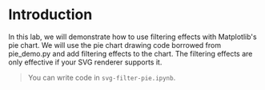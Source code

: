 # Introduction

In this lab, we will demonstrate how to use filtering effects with Matplotlib's pie chart. We will use the pie chart drawing code borrowed from pie_demo.py and add filtering effects to the chart. The filtering effects are only effective if your SVG renderer supports it.

> You can write code in `svg-filter-pie.ipynb`.
